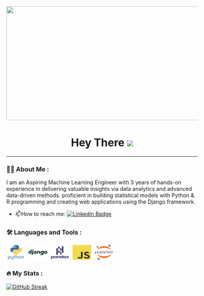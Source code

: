  <div id="header" align="center">
  <img src="https://www.aalpha.net/wp-content/uploads/2019/10/data-science-giphy.gif" width="800" height="300"/>
</div>

<h1 align="center">
  Hey There
  <img src="https://media.giphy.com/media/hvRJCLFzcasrR4ia7z/giphy.gif" width="30px" />
</h1>


---

### :woman_technologist: About Me :

I am an Aspiring Machine Learning Engineer with 3 years of hands-on experience in delivering valuable insights via data analytics and advanced data-driven methods. proficient in building statistical models with Python & R programming and creating web applications using the Django framework.


- :mailbox:How to reach me: [![Linkedin Badge](https://img.shields.io/badge/-Akaash-blue?style=flat&logo=Linkedin&logoColor=white)](https://www.linkedin.com/in/akaash-c/)

### :hammer_and_wrench: Languages and Tools :

<div>
 <img src="https://github.com/devicons/devicon/blob/master/icons/python/python-original-wordmark.svg" title="jy" alt="jy" width="50" height="40" />&nbsp;
 <img src="https://github.com/devicons/devicon/blob/master/icons/django/django-plain-wordmark.svg" title="Django" alt="Django" width="50" height="40" />&nbsp;
 <img src="https://github.com/devicons/devicon/blob/master/icons/pandas/pandas-original-wordmark.svg" title="pandas" alt="pandas" width="50" height="40" />&nbsp;
 <img src="https://github.com/devicons/devicon/blob/master/icons/javascript/javascript-original.svg" title="javascript" alt="js" width="50" height="40" />&nbsp;
 <img src="https://github.com/devicons/devicon/blob/master/icons/jupyter/jupyter-original-wordmark.svg" title="jy" alt="jy" width="50" height="40" />&nbsp;
  
</div>

### :fire: My Stats :

[![GitHub Streak](http://github-readme-streak-stats.herokuapp.com?user=https://github-readme-streak-stats.herokuapp.com/?user=https://github.com/akaash198/&theme=dark&background=000000)](https://git.io/streak-stats)
